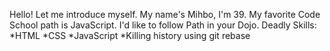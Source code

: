 Hello!
Let me introduce myself.
My name's Mihbo, I'm 39.
My favorite Code School path is JavaScript.
I'd like to follow Path in your Dojo.
Deadly Skills:
*HTML
*CSS
*JavaScript
*Killing history using git rebase

